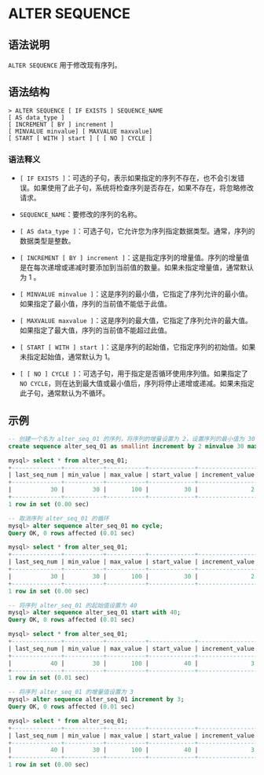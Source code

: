 # **ALTER SEQUENCE**

## **语法说明**

`ALTER SEQUENCE` 用于修改现有序列。

## **语法结构**

```
> ALTER SEQUENCE [ IF EXISTS ] SEQUENCE_NAME
[ AS data_type ]
[ INCREMENT [ BY ] increment ]
[ MINVALUE minvalue] [ MAXVALUE maxvalue]
[ START [ WITH ] start ] [ [ NO ] CYCLE ]
```

### 语法释义

- `[ IF EXISTS ]`：可选的子句，表示如果指定的序列不存在，也不会引发错误。如果使用了此子句，系统将检查序列是否存在，如果不存在，将忽略修改请求。

- `SEQUENCE_NAME`：要修改的序列的名称。

- `[ AS data_type ]`：可选子句，它允许您为序列指定数据类型。通常，序列的数据类型是整数。

- `[ INCREMENT [ BY ] increment ]`：这是指定序列的增量值。序列的增量值是在每次递增或递减时要添加到当前值的数量。如果未指定增量值，通常默认为 1 。

- `[ MINVALUE minvalue ]`：这是序列的最小值，它指定了序列允许的最小值。如果指定了最小值，序列的当前值不能低于此值。

- `[ MAXVALUE maxvalue ]`：这是序列的最大值，它指定了序列允许的最大值。如果指定了最大值，序列的当前值不能超过此值。

- `[ START [ WITH ] start ]`：这是序列的起始值，它指定序列的初始值。如果未指定起始值，通常默认为 1。

- `[ [ NO ] CYCLE ]`：可选子句，用于指定是否循环使用序列值。如果指定了 `NO CYCLE`，则在达到最大值或最小值后，序列将停止递增或递减。如果未指定此子句，通常默认为不循环。

## **示例**

```sql
-- 创建一个名为 alter_seq_01 的序列，将序列的增量设置为 2，设置序列的最小值为 30，最大值为 100，并启用循环
create sequence alter_seq_01 as smallint increment by 2 minvalue 30 maxvalue 100 cycle;

mysql> select * from alter_seq_01;
+--------------+-----------+-----------+-------------+-----------------+-------+-----------+
| last_seq_num | min_value | max_value | start_value | increment_value | cycle | is_called |
+--------------+-----------+-----------+-------------+-----------------+-------+-----------+
|           30 |        30 |       100 |          30 |               2 | true  | false     |
+--------------+-----------+-----------+-------------+-----------------+-------+-----------+
1 row in set (0.00 sec)

-- 取消序列 alter_seq_01 的循环
mysql> alter sequence alter_seq_01 no cycle;
Query OK, 0 rows affected (0.01 sec)

mysql> select * from alter_seq_01;
+--------------+-----------+-----------+-------------+-----------------+-------+-----------+
| last_seq_num | min_value | max_value | start_value | increment_value | cycle | is_called |
+--------------+-----------+-----------+-------------+-----------------+-------+-----------+
|           30 |        30 |       100 |          30 |               2 | false | false     |
+--------------+-----------+-----------+-------------+-----------------+-------+-----------+
1 row in set (0.00 sec)

-- 将序列 alter_seq_01 的起始值设置为 40
mysql> alter sequence alter_seq_01 start with 40;
Query OK, 0 rows affected (0.01 sec)

mysql> select * from alter_seq_01;
+--------------+-----------+-----------+-------------+-----------------+-------+-----------+
| last_seq_num | min_value | max_value | start_value | increment_value | cycle | is_called |
+--------------+-----------+-----------+-------------+-----------------+-------+-----------+
|           40 |        30 |       100 |          40 |               3 | false | false     |
+--------------+-----------+-----------+-------------+-----------------+-------+-----------+
1 row in set (0.01 sec)

-- 将序列 alter_seq_01 的增量值设置为 3
mysql> alter sequence alter_seq_01 increment by 3;
Query OK, 0 rows affected (0.01 sec)

mysql> select * from alter_seq_01;
+--------------+-----------+-----------+-------------+-----------------+-------+-----------+
| last_seq_num | min_value | max_value | start_value | increment_value | cycle | is_called |
+--------------+-----------+-----------+-------------+-----------------+-------+-----------+
|           40 |        30 |       100 |          40 |               3 | false | false     |
+--------------+-----------+-----------+-------------+-----------------+-------+-----------+
1 row in set (0.00 sec)
```
